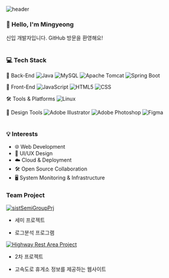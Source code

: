 ![header](https://capsule-render.vercel.app/api?type=waving&height=150&color=random&t!&fontColor=FFFFFF&animation=fadeIn)

### 👋 Hello, I'm Mingyeong  
신입 개발자입니다. GitHub 방문을 환영해요!
<br><br>

### 💻 Tech Stack

🧠 Back-End
![Java](https://img.shields.io/badge/java-%23ED8B00.svg?style=for-the-badge&logo=openjdk&logoColor=white)
![MySQL](https://img.shields.io/badge/mysql-4479A1.svg?style=for-the-badge&logo=mysql&logoColor=white)
![Apache Tomcat](https://img.shields.io/badge/apache%20tomcat-%23F8DC75.svg?style=for-the-badge&logo=apache-tomcat&logoColor=black)
![Spring Boot](https://img.shields.io/badge/Spring%20Boot-6DB33F?style=for-the-badge&logo=springboot&logoColor=white)

🎨 Front-End
![JavaScript](https://img.shields.io/badge/javascript-%23323330.svg?style=for-the-badge&logo=javascript&logoColor=%23F7DF1E)
![HTML5](https://img.shields.io/badge/html5-%23E34F26.svg?style=for-the-badge&logo=html5&logoColor=white)
![CSS](https://img.shields.io/badge/css-%231572B6.svg?style=for-the-badge&logo=css3&logoColor=white)

🛠️ Tools & Platforms
![Linux](https://img.shields.io/badge/Linux-FCC624?style=for-the-badge&logo=linux&logoColor=black)

🎨 Design Tools
![Adobe Illustrator](https://img.shields.io/badge/adobe%20illustrator-%23FF9A00.svg?style=for-the-badge&logo=adobe%20illustrator&logoColor=white)
![Adobe Photoshop](https://img.shields.io/badge/adobe%20photoshop-%2331A8FF.svg?style=for-the-badge&logo=adobe%20photoshop&logoColor=white)
![Figma](https://img.shields.io/badge/figma-%23F24E1E.svg?style=for-the-badge&logo=figma&logoColor=white)
<br><br>


### 💡 Interests
- 🌐 Web Development
- 🎨 UI/UX Design
- ☁️ Cloud & Deployment
- 🛠️ Open Source Collaboration
- 🖥️ System Monitoring & Infrastructure




<h3>Team Project</h3>

[![sistSemiGroupPrj](https://github-readme-stats.vercel.app/api/pin/?username=min-7343&repo=sistSemiGroupPrj)](https://github.com/min-7343/sistSemiGroupPrj.)

- 세미 프로젝트

- 로그분석 프로그램


[![Highway Rest Area Project](https://github-readme-stats.vercel.app/api/pin/?username=min-7343&repo=highwayRestArea_prj)](https://github.com/min-7343/highwayRestArea_prj)

- 2차 프로젝트

- 고속도로 휴게소 정보를 제공하는 웹사이트


